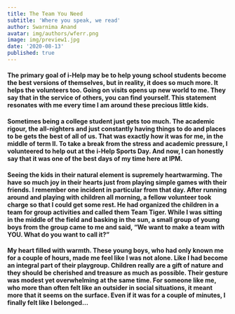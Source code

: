 ```yaml
---
title: The Team You Need
subtitle: 'Where you speak, we read'
author: Swarnima Anand
avatar: img/authors/wferr.png
image: img/preview1.jpg
date: '2020-08-13'
published: true
---
```

#### The primary goal of i-Help may be to help young school students become the best versions of themselves, but in reality, it does so much more. It helps the volunteers too. Going on visits opens up new world to me.  They say that in the service of others, you can find yourself. This statement resonates with me every time I am around these precious little kids.

#### Sometimes being a college student just gets too much. The academic rigour, the all-nighters and just constantly having things to do and places to be gets the best of all of us. That was exactly how it was for me, in the middle of term II. To take a break from the stress and academic pressure, I volunteered to help out at the i-Help Sports Day. And now, I can honestly say that it was one of the best days of my time here at IPM.

#### Seeing the kids in their natural element is supremely heartwarming. The have so much joy in their hearts just from playing simple games with their friends. I remember one incident in particular from that day. After running around and playing with children all morning, a fellow volunteer took charge so that I could get some rest. He had organized the children in a team for group activities and called them Team Tiger. While I was sitting in the middle of the field and basking in the sun, a small group of young boys from the group came to me and said, **“We want to make a team with YOU. What do you want to call it?”**

#### My heart filled with warmth. These young boys, who had only known me for a couple of hours, made me feel like I was not alone. Like I had become an integral part of their playgroup. Children really are a gift of nature and they should be cherished and treasure as much as possible. Their gesture was modest yet overwhelming at the same time. For someone like me, who more than often felt like an outsider in social situations, it meant more that it seems on the surface. Even if it was for a couple of minutes, I finally felt like I belonged…

                                                              

                                                               
                                                               





